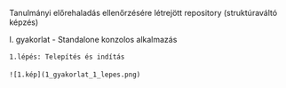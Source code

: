 Tanulmányi előrehaladás ellenőrzésére létrejött repository (struktúraváltó képzés)

  I. gyakorlat - Standalone konzolos alkalmazás

    1.lépés: Telepítés és indítás

    ![1.kép](1_gyakorlat_1_lepes.png)
